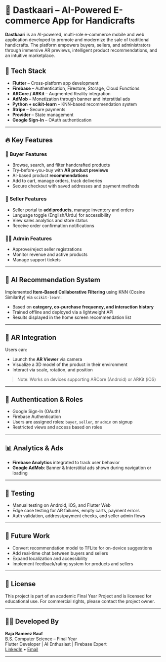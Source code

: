# 🧵 Dastkaari – AI-Powered E-commerce App for Handicrafts

**Dastkaari** is an AI-powered, multi-role e-commerce mobile and web application developed to promote and modernize the sale of traditional handicrafts. The platform empowers buyers, sellers, and administrators through immersive AR previews, intelligent product recommendations, and an intuitive marketplace.


## 📱 Tech Stack

- **Flutter** – Cross-platform app development
- **Firebase** – Authentication, Firestore, Storage, Cloud Functions
- **ARCore / ARKit** – Augmented Reality integration
- **AdMob** – Monetization through banner and interstitial ads
- **Python + scikit-learn** – KNN-based recommendation system
- **Stripe** – Secure payments
- **Provider** – State management
- **Google Sign-In** – OAuth authentication

---

## 🔥 Key Features

### 🛒 Buyer Features
- Browse, search, and filter handcrafted products
- Try-before-you-buy with **AR product previews**
- AI-based product **recommendations**
- Add to cart, manage orders, track deliveries
- Secure checkout with saved addresses and payment methods

### 🧵 Seller Features
- Seller portal to **add products**, manage inventory and orders
- Language toggle (English/Urdu) for accessibility
- View sales analytics and store status
- Receive order confirmation notifications

### 👨‍💼 Admin Features
- Approve/reject seller registrations
- Monitor revenue and active products
- Manage support tickets

---

## 🧠 AI Recommendation System

Implemented **Item-Based Collaborative Filtering** using KNN (Cosine Similarity) via `scikit-learn`:
- Based on **category, co-purchase frequency, and interaction history**
- Trained offline and deployed via a lightweight API
- Results displayed in the home screen recommendation list

---

## 🧳 AR Integration

Users can:
- Launch the **AR Viewer** via camera
- Visualize a 3D model of the product in their environment
- Interact via scale, rotation, and position

> Note: Works on devices supporting ARCore (Android) or ARKit (iOS)

---

## 🔐 Authentication & Roles

- Google Sign-In (OAuth)
- Firebase Authentication
- Users are assigned roles: `buyer`, `seller`, or `admin` on signup
- Restricted views and access based on roles

---

## 📊 Analytics & Ads

- **Firebase Analytics** integrated to track user behavior
- **Google AdMob**: Banner & Interstitial ads shown during navigation or loading

---

## 🧪 Testing

- Manual testing on Android, iOS, and Flutter Web
- Edge case testing for AR failures, empty carts, payment errors
- Auth validation, address/payment checks, and seller admin flows

---

## 📌 Future Work

- Convert recommendation model to TFLite for on-device suggestions
- Add real-time chat between buyers and sellers
- Expand localization and accessibility
- Implement feedback/rating system for products and sellers

---

## 🧾 License

This project is part of an academic Final Year Project and is licensed for educational use. For commercial rights, please contact the project owner.

---

## 👨‍🎓 Developed By

**Raja Rameez Rauf**  
B.S. Computer Science – Final Year  
Flutter Developer | AI Enthusiast | Firebase Expert  
[LinkedIn](https://www.linkedin.com/in/raja-rameez-rauf-27510a226/) • [Email](mailto:rjrameez843@gmail.com)

---




